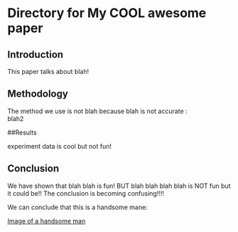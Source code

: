 # Directory for My COOL  awesome paper

## Introduction

This paper talks about blah!

## Methodology

The method we use is not blah because blah is not accurate :\
blah2

##Results

experiment data is cool but not fun!

## Conclusion

We have shown that blah blah is fun! BUT blah blah blah blah is NOT fun but it could be!!
The conclusion is becoming confusing!!!!

We can conclude that this is a handsome mane:

[Image of a handsome man](figs/mario.jpg)


